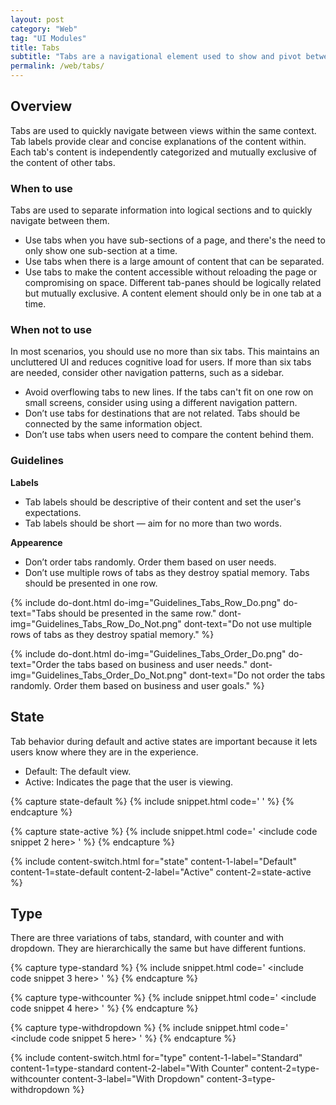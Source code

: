 ```yaml
---
layout: post
category: "Web"
tag: "UI Modules"
title: Tabs
subtitle: "Tabs are a navigational element used to show and pivot between related subsections of an interface."
permalink: /web/tabs/
---
```


## Overview

Tabs are used to quickly navigate between views within the same context. Tab labels provide clear and concise explanations of the content within. Each tab's content is independently categorized and mutually exclusive of the content of other tabs.

### When to use

Tabs are used to separate information into logical sections and to quickly navigate between them.
- Use tabs when you have sub-sections of a page, and there's the need to only show one sub-section at a time.
- Use tabs when there is a large amount of content that can be separated.
- Use tabs to make the content accessible without reloading the page or compromising on space.
Different tab-panes should be logically related but mutually exclusive. A content element should only be in one tab at a time.

### When not to use

In most scenarios, you should use no more than six tabs. This maintains an uncluttered UI and reduces cognitive load for users. If more than six tabs are needed, consider other navigation patterns, such as a sidebar.
- Avoid overflowing tabs to new lines. If the tabs can't fit on one row on small screens, consider using using a different navigation pattern.
- Don’t use tabs for destinations that are not related. Tabs should be connected by the same information object.
- Don’t use tabs when users need to compare the content behind them.

### Guidelines
**Labels**
- Tab labels should be descriptive of their content and set the user's expectations.
- Tab labels should be short — aim for no more than two words.

**Appearence**

- Don’t order tabs randomly. Order them based on user needs.
- Don’t use multiple rows of tabs as they destroy spatial memory. Tabs should be presented in one row.

{% include do-dont.html 
  do-img="Guidelines_Tabs_Row_Do.png"
  do-text="Tabs should be presented in the same row."
  dont-img="Guidelines_Tabs_Row_Do_Not.png"
  dont-text="Do not use multiple rows of tabs as they destroy spatial memory."
%}

{% include do-dont.html 
  do-img="Guidelines_Tabs_Order_Do.png"
  do-text="Order the tabs based on business and user needs."
  dont-img="Guidelines_Tabs_Order_Do_Not.png"
  dont-text="Do not order the tabs randomly. Order them based on business and user goals."
%}

## State
Tab behavior during default and active states are important because it lets users know where they are in the experience.
- Default: The default view.
- Active: Indicates the page that the user is viewing.

<!-- Content switch -->
<!-- Content switch tab 1 -->
{% capture state-default %}
{% include snippet.html code='
<include code snippet here>
' %}
{% endcapture %}

<!-- Content switch tab 2 -->
{% capture state-active %}
{% include snippet.html code='
<include code snippet 2 here>
' %}
{% endcapture %}

<!-- Render Content -->
{% include content-switch.html for="state"
           content-1-label="Default" content-1=state-default
           content-2-label="Active" content-2=state-active
%}
<!-- End content switch -->



  
## Type  
There are three variations of tabs, standard, with counter and with dropdown. They are hierarchically the same but have different funtions.
  
<!-- Content switch -->
<!-- Content switch tab 1 -->
{% capture type-standard %}
{% include snippet.html code='
<include code snippet 3 here>
' %}
{% endcapture %}

<!-- Content switch tab 2 -->
{% capture type-withcounter %}
{% include snippet.html code='
<include code snippet 4 here>
' %}
{% endcapture %}

<!-- Content switch tab 3 -->
{% capture type-withdropdown %}
{% include snippet.html code='
<include code snippet 5 here>
' %}
{% endcapture %}

<!-- Render Content -->
{% include content-switch.html for="type"
           content-1-label="Standard"   content-1=type-standard
           content-2-label="With Counter" content-2=type-withcounter
           content-3-label="With Dropdown"   content-3=type-withdropdown
%}
<!-- End Content switch -->
  
  
